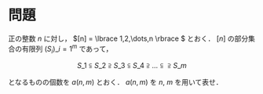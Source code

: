 # 問題

正の整数 $n$ に対し， $[n] = \lbrace 1,2,\dots,n \rbrace $ とおく． $[n]$ の部分集合の有限列 $(S_i)\_{i=1}^m$ であって，

$$
S\_1\subseteqq S\_2 \supseteqq S\_3\subseteqq S\_4\supseteqq \dots \subseteqq\supseteqq S\_{m}
$$

となるものの個数を $a(n,m)$ とおく． $a(n,m)$ を $n$, $m$ を用いて表せ．
